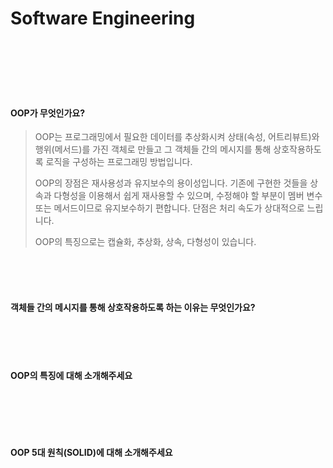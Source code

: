 # Software Engineering

<br/>

<br/>

<br/>

<br/>

<br/>

#### OOP가 무엇인가요?

> OOP는 프로그래밍에서 필요한 데이터를 추상화시켜 상태(속성, 어트리뷰트)와 행위(메서드)를 가진 객체로 만들고 그 객체들 간의 메시지를 통해 상호작용하도록  로직을 구성하는 프로그래밍 방법입니다. 
>
> OOP의 장점은 재사용성과 유지보수의 용이성입니다. 기존에 구현한 것들을 상속과 다형성을 이용해서 쉽게 재사용할 수 있으며, 수정해야 할 부분이 멤버 변수 또는 메서드이므로 유지보수하기 편합니다.
> 단점은 처리 속도가 상대적으로 느립니다.
>
> OOP의 특징으로는 캡슐화, 추상화, 상속, 다형성이 있습니다.

<br/>

<br/>

<br/>

#### 객체들 간의 메시지를 통해 상호작용하도록 하는 이유는 무엇인가요?

> 

<br/>

<br/>

<br/>

#### OOP의 특징에 대해 소개해주세요

> 

<br/><br/>

<br/>

#### OOP 5대 원칙(SOLID)에 대해 소개해주세요

>

<br/>

<br/>

<br/>





















